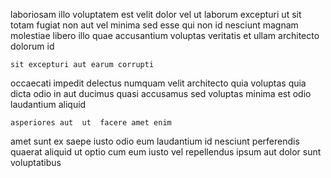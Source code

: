 <!--
title: Inverse discrete productivity
author: Meaghan
date: 2015-03-27-0928
link: 2015-03-27-0928-inverse-discrete-productivity
tags: [icons,ES6,PNG,canvas]
-->

laboriosam illo voluptatem est velit dolor vel ut laborum excepturi
ut sit totam fugiat
non  aut vel
minima sed esse qui non id nesciunt magnam molestiae libero
illo quae  accusantium voluptas veritatis
et ullam architecto dolorum id
 	sit excepturi aut earum corrupti
occaecati impedit   delectus numquam velit architecto quia
voluptas quia dicta odio in aut ducimus quasi
accusamus sed voluptas minima  est odio laudantium aliquid
 	asperiores aut  ut  facere amet enim
amet sunt ex saepe
iusto odio eum  laudantium id nesciunt perferendis
quaerat aliquid ut optio
cum eum iusto vel repellendus ipsum aut dolor sunt voluptatibus